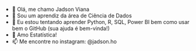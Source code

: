 - 👋 Olá, me chamo Jadson Viana
- 👀 Sou um aprendiz da área de Ciência de Dados
- 🌱 Eu estou tentando aprender Python, R, SQL, Power BI bem como usar bem o GitHub (sua ajuda é bem-vinda!)
- 💞️ Amo Estatística!
- 📫 Me encontre no instagram: @jadson.ho

<!---
jadson3/jadson3 is a ✨ special ✨ repository because its `README.md` (this file) appears on your GitHub profile.
You can click the Preview link to take a look at your changes.
--->
